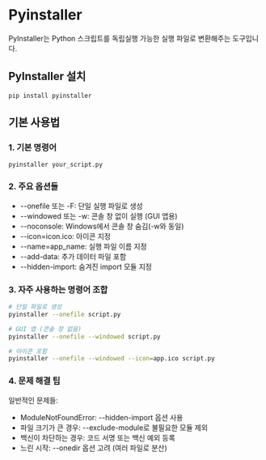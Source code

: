 # Pyinstaller
PyInstaller는 Python 스크립트를 독립실행 가능한 실행 파일로 변환해주는 도구입니다.   

## PyInstaller 설치
```
pip install pyinstaller
```

## 기본 사용법
### 1. 기본 명령어
```
pyinstaller your_script.py
```
### 2. 주요 옵션들
- --onefile 또는 -F: 단일 실행 파일로 생성
- --windowed 또는 -w: 콘솔 창 없이 실행 (GUI 앱용)
- --noconsole: Windows에서 콘솔 창 숨김(-w와 동일)
- --icon=icon.ico: 아이콘 지정
- --name=app_name: 실행 파일 이름 지정
- --add-data: 추가 데이터 파일 포함
- --hidden-import: 숨겨진 import 모듈 지정

### 3. 자주 사용하는 명령어 조합
```bash
# 단일 파일로 생성
pyinstaller --onefile script.py

# GUI 앱 (콘솔 창 없음)
pyinstaller --onefile --windowed script.py

# 아이콘 포함
pyinstaller --onefile --windowed --icon=app.ico script.py
```

### 4. 문제 해결 팁
일반적인 문제들:
- ModuleNotFoundError: --hidden-import 옵션 사용
- 파일 크기가 큰 경우: --exclude-module로 불필요한 모듈 제외
- 백신이 차단하는 경우: 코드 서명 또는 백신 예외 등록
- 느린 시작: --onedir 옵션 고려 (여러 파일로 분산)



